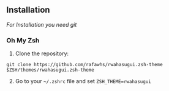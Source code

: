 ## **Installation**

_For Installation you need git_

### **Oh My Zsh**

1. Clone the repository:

```shell
git clone https://github.com/rafawhs/rwahasugui.zsh-theme $ZSH/themes/rwahasugui.zsh-theme
```

2. Go to your `~/.zshrc` file and set `ZSH_THEME=rwahasugui`
